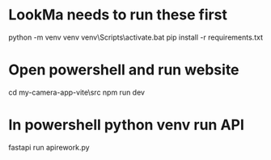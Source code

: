 # LookMa needs to run these first
python -m venv venv
venv\Scripts\activate.bat
pip install -r requirements.txt

# Open powershell and run website
cd my-camera-app-vite\src
npm run dev

# In powershell python venv run API
fastapi run apirework.py